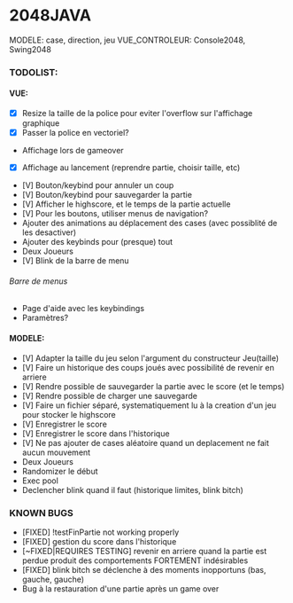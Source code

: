 # 2048JAVA
MODELE: case, direction, jeu
VUE_CONTROLEUR: Console2048, Swing2048

### TODOLIST:
#### VUE:
- [X] Resize la taille de la police pour eviter l'overflow sur l'affichage graphique
- [X] Passer la police en vectoriel?
- Affichage lors de gameover
- [X] Affichage au lancement (reprendre partie, choisir taille, etc)
- [V] Bouton/keybind pour annuler un coup
- [V] Bouton/keybind pour sauvegarder la partie
- [V] Afficher le highscore, et le temps de la partie actuelle
- [V] Pour les boutons, utiliser menus de navigation?
- Ajouter des animations au déplacement des cases (avec possiblité de les desactiver)
- Ajouter des keybinds pour (presque) tout
- Deux Joueurs
- [V] Blink de la barre de menu

###### Barre de menus
- Page d'aide avec les keybindings
- Paramètres?

#### MODELE:
- [V] Adapter la taille du jeu selon l'argument du constructeur Jeu(taille)
- [V] Faire un historique des coups joués avec possibilité de revenir en arriere
- [V] Rendre possible de sauvegarder la partie avec le score (et le temps)
- [V] Rendre possible de charger une sauvegarde
- [V] Faire un fichier séparé, systematiquement lu à la creation d'un jeu pour stocker le highscore
- [V] Enregistrer le score
- [V] Enregistrer le score dans l'historique
- [V] Ne pas ajouter de cases aléatoire quand un deplacement ne fait aucun mouvement
- Deux Joueurs
- Randomizer le début
- Exec pool
- Declencher blink quand il faut (historique limites, blink bitch)


### KNOWN BUGS
- [FIXED] !testFinPartie not working properly 
- [FIXED] gestion du score dans l'historique
- [~FIXED|REQUIRES TESTING] revenir en arriere quand la partie est perdue produit des comportements FORTEMENT indésirables
- [FIXED] blink bitch se déclenche à des moments inopportuns (bas, gauche, gauche)
- Bug à la restauration d'une partie après un game over